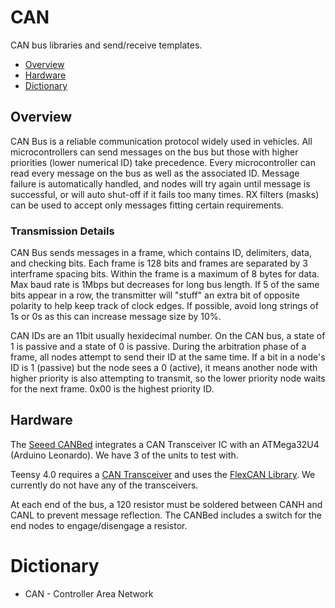 # CAN
CAN bus libraries and send/receive templates.
- [Overview](#overview)
- [Hardware](#hardware)
- [Dictionary](#dictionary)

## Overview
CAN Bus is a reliable communication protocol widely used in vehicles. All microcontrollers can send messages on the bus but those with higher priorities (lower numerical ID) take precedence. Every microcontroller can read every message on the bus as well as the associated ID. Message failure is automatically handled, and nodes will try again until message is successful, or will auto shut-off if it fails too many times. RX filters (masks) can be used to accept only messages fitting certain requirements.

### Transmission Details  
CAN Bus sends messages in a frame, which contains ID, delimiters, data, and checking bits. Each frame is 128 bits and frames are separated by 3 interframe spacing bits. Within the frame is a maximum of 8 bytes for data. Max baud rate is 1Mbps but decreases for long bus length. If 5 of the same bits appear in a row, the transmitter will "stuff" an extra bit of opposite polarity to help keep track of clock edges. If possible, avoid long strings of 1s or 0s as this can increase message size by 10%.

CAN IDs are an 11bit usually hexidecimal number. On the CAN bus, a state of 1 is passive and a state of 0 is passive. During the arbitration phase of a frame, all nodes attempt to send their ID at the same time. If a bit in a node's ID is 1 (passive) but the node sees a 0 (active), it means another node with higher priority is also attempting to transmit, so the lower priority node waits for the next frame. 0x00 is the highest priority ID.

## Hardware
The [Seeed CANBed](https://www.seeedstudio.com/CANBed-Arduino-CAN-BUS-Development-Kit-Atmega32U4-with-MCP2515-and-MCP2551-p-4365.html) integrates a CAN Transceiver IC with an ATMega32U4 (Arduino Leonardo). We have 3 of the units to test with.

Teensy 4.0 requires a [CAN Transceiver](https://www.amazon.com/SN65HVD230-CAN-Board-Communication-Development/dp/B00KM6XMXO/ref=pd_sbs_23_1/139-4643608-2420310?_encoding=UTF8&pd_rd_i=B00KM6XMXO&pd_rd_r=ce118a35-22cb-46f7-92e2-3216728be2cd&pd_rd_w=qILMH&pd_rd_wg=WCYt1&pf_rd_p=52b7592c-2dc9-4ac6-84d4-4bda6360045e&pf_rd_r=ZZ0ZDGD7BV6253A1JERZ&psc=1&refRID=ZZ0ZDGD7BV6253A1JERZ) and uses the [FlexCAN Library](https://github.com/teachop/FlexCAN_Library). We currently do not have any of the transceivers.

At each end of the bus, a 120 resistor must be soldered between CANH and CANL to prevent message reflection. The CANBed includes a switch for the end nodes to engage/disengage a resistor.

# Dictionary
- CAN - Controller Area Network
